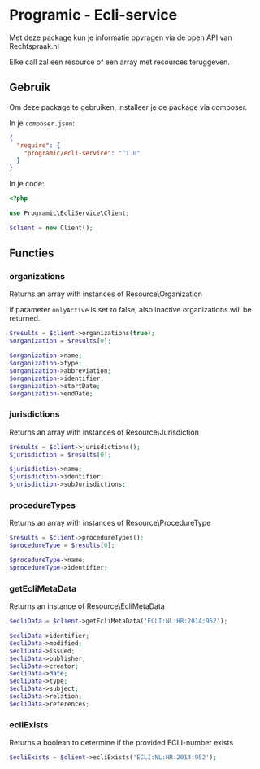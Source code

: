 # Programic - Ecli-service

Met deze package kun je informatie opvragen via de open API van Rechtspraak.nl

Elke call zal een resource of een array met resources teruggeven.

## Gebruik
Om deze package te gebruiken, installeer je de package via composer.

In je `composer.json`:
```json
{
  "require": {
    "programic/ecli-service": "^1.0"
  }
}
```

In je code:
```php
<?php

use Programic\EcliService\Client;

$client = new Client();
```

## Functies

### organizations
Returns an array with instances of Resource\Organization

if parameter `onlyActive` is set to false, also inactive organizations will be returned.

```php
$results = $client->organizations(true);
$organization = $results[0];

$organization->name;
$organization->type;
$organization->abbreviation;
$organization->identifier;
$organization->startDate;
$organization->endDate;
```

### jurisdictions
Returns an array with instances of Resource\Jurisdiction

```php
$results = $client->jurisdictions();
$jurisdiction = $results[0];

$jurisdiction->name;
$jurisdiction->identifier;
$jurisdiction->subJurisdictions;
```

### procedureTypes
Returns an array with instances of Resource\ProcedureType

```php
$results = $client->procedureTypes();
$procedureType = $results[0];

$procedureType->name;
$procedureType->identifier;
```

### getEcliMetaData
Returns an instance of Resource\EcliMetaData

```php
$ecliData = $client->getEcliMetaData('ECLI:NL:HR:2014:952');

$ecliData->identifier;
$ecliData->modified;
$ecliData->issued;
$ecliData->publisher;
$ecliData->creator;
$ecliData->date;
$ecliData->type;
$ecliData->subject;
$ecliData->relation;
$ecliData->references;
```

### ecliExists
Returns a boolean to determine if the provided ECLI-number exists

```php
$ecliExists = $client->ecliExists('ECLI:NL:HR:2014:952');
```
